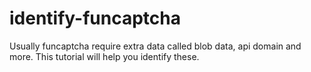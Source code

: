 # identify-funcaptcha
Usually funcaptcha require extra data called blob data, api domain and more. This tutorial will help you identify these.
